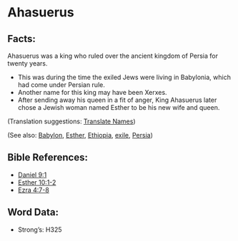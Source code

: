 # Ahasuerus

## Facts:

Ahasuerus was a king who ruled over the ancient kingdom of Persia for twenty years.

* This was during the time the exiled Jews were living in Babylonia, which had come under Persian rule.
* Another name for this king may have been Xerxes.
* After sending away his queen in a fit of anger, King Ahasuerus later chose a Jewish woman named Esther to be his new wife and queen.

(Translation suggestions: [Translate Names](rc://en/ta/man/translate/translate-names))

(See also: [Babylon](../names/babylon.md), [Esther](../names/esther.md), [Ethiopia](../names/ethiopia.md), [exile](../other/exile.md), [Persia](../names/persia.md))

## Bible References:

* [Daniel 9:1](rc://en/tn/help/dan/09/01)
* [Esther 10:1-2](rc://en/tn/help/est/10/01)
* [Ezra 4:7-8](rc://en/tn/help/ezr/04/07)

## Word Data:

* Strong’s: H325
